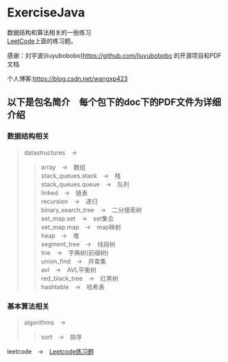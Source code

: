 # ExerciseJava
数据结构和算法相关的一些练习<br>
[LeetCode](https://leetcode-cn.com)上面的练习题。

感谢：刘宇波(liuyubobobo)<https://github.com/liuyubobobo> 的开源项目和PDF文档

个人博客:<https://blog.csdn.net/wangxp423>

## 以下是包名简介　每个包下的doc下的PDF文件为详细介绍
### 数据结构相关
>datastructures　->　<br>
>>array　->　数组<br>
>>stack_queues.stack　->　栈<br>
>>stack_queues.queue　->　队列<br>
>>linked　->　链表<br>
>>recursion　->　递归<br>
>>binary_search_tree　->　二分搜索树<br>
>>set_map.set　->　set集合<br>
>>set_map.map　->　map映射<br>
>>heap　->　堆<br>
>>segment_tree　->　线段树<br>
>>trie　->　字典树(前缀树)<br>
>>union_find　->　并查集<br>
>>avl　->　AVL平衡树<br>
>>red_black_tree　->　红黑树<br>
>>hashtable　->　哈希表<br>

### 基本算法相关
>algorithms　->　<br>
>>sort　->　排序<br>


leetcode　->　[Leetcode练习题](https://leetcode-cn.com)<br>
